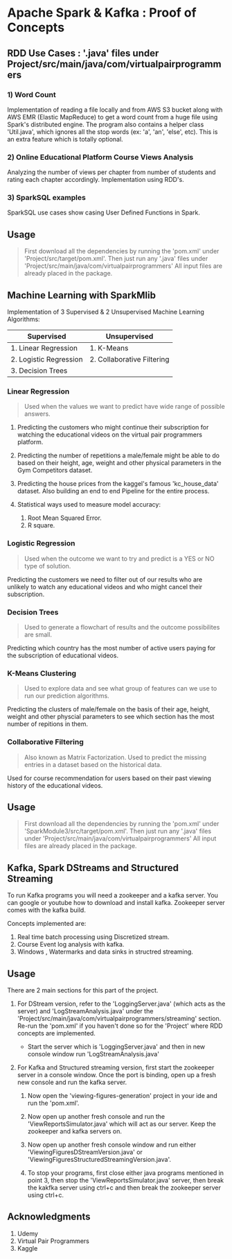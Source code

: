 # Apache Spark & Kafka : Proof of Concepts
## RDD Use Cases : '.java' files under Project/src/main/java/com/virtualpairprogrammers
### 1) Word Count
Implementation of reading a file locally and from AWS S3 bucket along with AWS EMR (Elastic MapReduce) to get a word count from a huge file using Spark's distributed engine. The program also contains a helper class 'Util.java', which ignores all the stop words (ex: 'a', 'an', 'else', etc). This is an extra feature which is totally optional.

### 2) Online Educational Platform Course Views Analysis
Analyzing the number of views per chapter from number of students and rating each chapter accordingly. Implementation using RDD's.

### 3) SparkSQL examples
SparkSQL use cases show casing User Defined Functions in Spark.

Usage
-----    
> First download all the dependencies by running the 'pom.xml' under 'Project/src/target/pom.xml'.
> Then just run any '.java' files under 'Project/src/main/java/com/virtualpairprogrammers'
> All input files are already placed in the package.

## Machine Learning with SparkMlib
Implementation of 3 Supervised & 2 Unsupervised Machine Learning Algorithms:

Supervised             | Unsupervised
---------------------- | --------------------------
1. Linear Regression   | 1. K-Means
2. Logistic Regression | 2. Collaborative Filtering
3. Decision Trees      |

### Linear Regression
> Used when the values we want to predict have wide range of possible answers. 

1. Predicting the customers who might continue their subscription for watching the educational videos on the virtual pair programmers platform.

2. Predicting the number of repetitions a male/female might be able to do based on their height, age, weight and other physical parameters in the Gym Competitors dataset.

3. Predicting the house prices from the kaggel's famous 'kc_house_data' dataset. Also building an end to end Pipeline for the entire process.

4. Statistical ways used to measure model accuracy:
	1. Root Mean Squared Error.
	2. R square.

### Logistic Regression
> Used when the outcome we want to try and predict is a YES or NO type of solution.

Predicting the customers we need to filter out of our results who are unlikely to watch any educational videos and who might cancel their subscription.

### Decision Trees
> Used to generate a flowchart of results and the outcome possibilites are small.

Predicting which country has the most number of active users paying for the subscription of educational videos.

### K-Means Clustering
> Used to explore data and see what group of features can we use to run our prediction algorithms.

Predicting the clusters of male/female on the basis of their age, height, weight and other physcial parameters to see which section has the most number of repitions in them.

### Collaborative Filtering
> Also known as Matrix Factorization. Used to predict the missing entries in a dataset based on the historical data.

Used for course recommendation for users based on their past viewing history of the educational videos.

Usage
-----    
> First download all the dependencies by running the 'pom.xml' under 'SparkModule3/src/target/pom.xml'.
> Then just run any '.java' files under 'Project/src/main/java/com/virtualpairprogrammers'
> All input files are already placed in the package.

## Kafka, Spark DStreams and Structured Streaming
To run Kafka programs you will need a zookeeper and a kafka server. You can google or youtube how to download and install kafka. Zookeeper server comes with the kafka build.

Concepts implemented are:
1. Real time batch processing using Discretized stream.
2. Course Event log analysis with kafka.
3. Windows , Watermarks and data sinks in structred streaming.

Usage
-----    
There are 2 main sections for this part of the project.
1. For DStream version, refer to the 'LoggingServer.java' (which acts as the server) and 'LogStreamAnalysis.java' under the 'Project/src/main/java/com/virtualpairprogrammers/streaming' section. Re-run the 'pom.xml' if you haven't done so for the 'Project' where RDD concepts are implemented.
	
	* Start the server which is 'LoggingServer.java' and then in new console window run 'LogStreamAnalysis.java'

2. For Kafka and Structured streaming version, first start the zookeeper server in a console window. Once the port is binding, open up a fresh new console and run the kafka server. 

	1. Now open the 'viewing-figures-generation' project in your ide and run the 'pom.xml'.

	2. Now open up another fresh console and run the 'ViewReportsSimulator.java' which will act as our server. Keep the zookeeper and kafka servers on.

	3. Now open up another fresh console window and run either 'ViewingFiguresDStreamVersion.java' or 'ViewingFiguresStructuredStreamingVersion.java'.

	4. To stop your programs, first close either java programs mentioned in point 3, then stop the 'ViewReportsSimulator.java' server, then break the kakfka server using ctrl+c and then break the zookeeper server using ctrl+c.
    
## Acknowledgments
1. Udemy
2. Virtual Pair Programmers
3. Kaggle